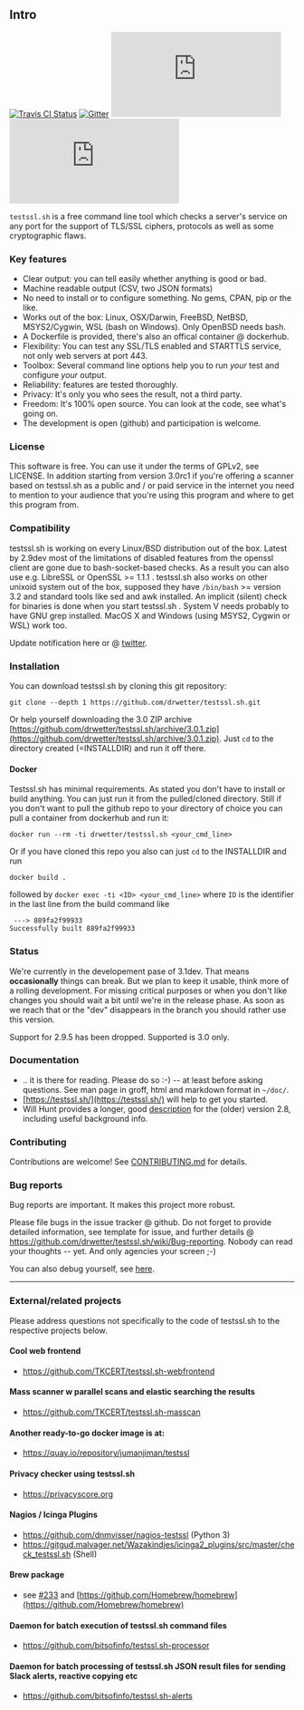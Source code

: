 
## Intro

<!-- [![Travis CI Status](https://img.shields.io/travis/drwetter/testssl.sh)](https://travis-ci.org/drwetter/testssl.sh)  -->
[![Travis CI Status](https://travis-ci.org/drwetter/testssl.sh.svg?branch=3.1dev)](https://travis-ci.org/drwetter/testssl.sh)
[![Gitter](https://badges.gitter.im/Join%20Chat.svg)](https://gitter.im/drwetter/testssl.sh?utm_source=badge&utm_medium=badge&utm_campaign=pr-badge&utm_content=badge)
[![License](https://img.shields.io/github/license/drwetter/testssl.sh)](https://github.com/drwetter/testssl.sh/LICENSE)
[![Docker](https://img.shields.io/docker/pulls/drwetter/testssl.sh)](https://github.com/drwetter/testssl.sh/blob/3.1dev/Dockerfile.md)

`testssl.sh` is a free command line tool which checks a server's service on
any port for the support of TLS/SSL ciphers, protocols as well as some
cryptographic flaws.

### Key features

* Clear output: you can tell easily whether anything is good or bad.
* Machine readable output (CSV, two JSON formats)
* No need to install or to configure something.  No gems, CPAN, pip or the like.
* Works out of the box: Linux, OSX/Darwin, FreeBSD, NetBSD, MSYS2/Cygwin, WSL (bash on Windows). Only OpenBSD needs bash.
* A Dockerfile is provided, there's also an offical container @ dockerhub.
* Flexibility: You can test any SSL/TLS enabled and STARTTLS service, not
  only web servers at port 443.
* Toolbox: Several command line options help you to run *your* test and
  configure *your* output.
* Reliability: features are tested thoroughly.
* Privacy: It's only you who sees the result, not a third party.
* Freedom: It's 100% open source. You can look at the code, see what's going on.
* The development is open (github) and participation is welcome.

### License

This software is free. You can use it under the terms of GPLv2, see LICENSE.
In addition starting from version 3.0rc1 if you're offering a scanner based on testssl.sh
as a public and / or paid service in the internet you need to mention to your audience that you're using
this program and where to get this program from.

### Compatibility

testssl.sh is working on every Linux/BSD distribution out of the box. Latest by 2.9dev
most of the limitations of disabled features from the openssl client are gone
due to bash-socket-based checks. As a result you can also use e.g. LibreSSL or OpenSSL >=
1.1.1 . testssl.sh also works on other unixoid system out of the box, supposed they have
`/bin/bash` >= version 3.2 and standard tools like sed and awk installed. An implicit
(silent) check for binaries is done when you start testssl.sh . System V needs probably
to have GNU grep installed. MacOS X and Windows (using MSYS2, Cygwin or WSL) work too.

Update notification here or @ [twitter](https://twitter.com/drwetter).

### Installation

You can download testssl.sh by cloning this git repository:

    git clone --depth 1 https://github.com/drwetter/testssl.sh.git

Or help yourself downloading the 3.0 ZIP archive [https://github.com/drwetter/testssl.sh/archive/3.0.1.zip](https://github.com/drwetter/testssl.sh/archive/3.0.1.zip). Just ``cd`` to the directory created (=INSTALLDIR) and run it off there.

#### Docker

Testssl.sh has minimal requirements. As stated you don't have to install or build anything.  You can just run it from the pulled/cloned directory. Still if you don't want to pull the github repo to your directory of choice you can pull a container from dockerhub and run it:
```
docker run --rm -ti drwetter/testssl.sh <your_cmd_line>
```
Or if you have cloned this repo you also can just ``cd`` to the INSTALLDIR and run
```
docker build .
```

followed by ``docker exec -ti <ID> <your_cmd_line>`` where ``ID`` is the identifier in the last line from the build command like

```
 ---> 889fa2f99933
Successfully built 889fa2f99933
```

### Status

We're currently in the developement pase of 3.1dev. That means **occasionally** things can break. But we plan to keep it usable, think more of a rolling development. For missing critical purposes or when you don't like changes you should wait a bit until we're in the release phase. As soon as we reach that or the "dev" disappears in the branch you should rather use this version.

Support for 2.9.5 has been dropped. Supported is 3.0 only.


### Documentation

* .. it is there for reading. Please do so :-) -- at least before asking questions. See man page in groff, html and markdown format in `~/doc/`.
* [https://testssl.sh/](https://testssl.sh/) will help to get you started.
* Will Hunt provides a longer, good [description](https://www.4armed.com/blog/doing-your-own-ssl-tls-testing/) for the (older) version 2.8, including useful background info.


### Contributing

Contributions are welcome! See [CONTRIBUTING.md](https://github.com/drwetter/testssl.sh/blob/3.0/CONTRIBUTING.md) for details.

### Bug reports

Bug reports are important. It makes this project more robust.

Please file bugs in the issue tracker @ github. Do not forget to provide detailed information, see template for issue, and further details @
https://github.com/drwetter/testssl.sh/wiki/Bug-reporting. Nobody can read your thoughts -- yet. And only agencies your screen ;-)

You can also debug yourself, see [here](https://github.com/drwetter/testssl.sh/wiki/Findings-and-HowTo-Fix-them).

----

### External/related projects

Please address questions not specifically to the code of testssl.sh to the respective projects below.

#### Cool web frontend
* https://github.com/TKCERT/testssl.sh-webfrontend

#### Mass scanner w parallel scans and elastic searching the results
* https://github.com/TKCERT/testssl.sh-masscan

#### Another ready-to-go docker image is at:
* https://quay.io/repository/jumanjiman/testssl

#### Privacy checker using testssl.sh
* https://privacyscore.org

#### Nagios / Icinga Plugins
* https://github.com/dnmvisser/nagios-testssl (Python 3)
* https://gitgud.malvager.net/Wazakindjes/icinga2_plugins/src/master/check_testssl.sh (Shell)

#### Brew package

* see [#233](https://github.com/drwetter/testssl.sh/issues/233) and
  [https://github.com/Homebrew/homebrew](https://github.com/Homebrew/homebrew)

#### Daemon for batch execution of testssl.sh command files
* https://github.com/bitsofinfo/testssl.sh-processor

#### Daemon for batch processing of testssl.sh JSON result files for sending Slack alerts, reactive copying etc
* https://github.com/bitsofinfo/testssl.sh-alerts
